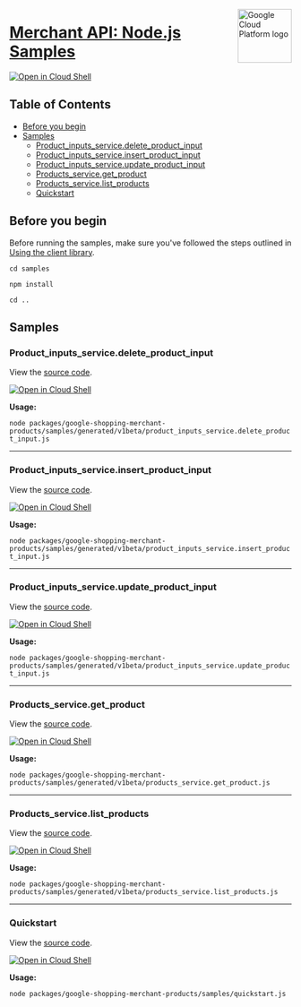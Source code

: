 [//]: # "This README.md file is auto-generated, all changes to this file will be lost."
[//]: # "To regenerate it, use `python -m synthtool`."
<img src="https://avatars2.githubusercontent.com/u/2810941?v=3&s=96" alt="Google Cloud Platform logo" title="Google Cloud Platform" align="right" height="96" width="96"/>

# [Merchant API: Node.js Samples](https://github.com/googleapis/google-cloud-node)

[![Open in Cloud Shell][shell_img]][shell_link]



## Table of Contents

* [Before you begin](#before-you-begin)
* [Samples](#samples)
  * [Product_inputs_service.delete_product_input](#product_inputs_service.delete_product_input)
  * [Product_inputs_service.insert_product_input](#product_inputs_service.insert_product_input)
  * [Product_inputs_service.update_product_input](#product_inputs_service.update_product_input)
  * [Products_service.get_product](#products_service.get_product)
  * [Products_service.list_products](#products_service.list_products)
  * [Quickstart](#quickstart)

## Before you begin

Before running the samples, make sure you've followed the steps outlined in
[Using the client library](https://github.com/googleapis/google-cloud-node#using-the-client-library).

`cd samples`

`npm install`

`cd ..`

## Samples



### Product_inputs_service.delete_product_input

View the [source code](https://github.com/googleapis/google-cloud-node/blob/master/packages/google-shopping-merchant-products/samples/generated/v1beta/product_inputs_service.delete_product_input.js).

[![Open in Cloud Shell][shell_img]](https://console.cloud.google.com/cloudshell/open?git_repo=https://github.com/googleapis/google-cloud-node&page=editor&open_in_editor=packages/google-shopping-merchant-products/samples/generated/v1beta/product_inputs_service.delete_product_input.js,samples/README.md)

__Usage:__


`node packages/google-shopping-merchant-products/samples/generated/v1beta/product_inputs_service.delete_product_input.js`


-----




### Product_inputs_service.insert_product_input

View the [source code](https://github.com/googleapis/google-cloud-node/blob/master/packages/google-shopping-merchant-products/samples/generated/v1beta/product_inputs_service.insert_product_input.js).

[![Open in Cloud Shell][shell_img]](https://console.cloud.google.com/cloudshell/open?git_repo=https://github.com/googleapis/google-cloud-node&page=editor&open_in_editor=packages/google-shopping-merchant-products/samples/generated/v1beta/product_inputs_service.insert_product_input.js,samples/README.md)

__Usage:__


`node packages/google-shopping-merchant-products/samples/generated/v1beta/product_inputs_service.insert_product_input.js`


-----




### Product_inputs_service.update_product_input

View the [source code](https://github.com/googleapis/google-cloud-node/blob/master/packages/google-shopping-merchant-products/samples/generated/v1beta/product_inputs_service.update_product_input.js).

[![Open in Cloud Shell][shell_img]](https://console.cloud.google.com/cloudshell/open?git_repo=https://github.com/googleapis/google-cloud-node&page=editor&open_in_editor=packages/google-shopping-merchant-products/samples/generated/v1beta/product_inputs_service.update_product_input.js,samples/README.md)

__Usage:__


`node packages/google-shopping-merchant-products/samples/generated/v1beta/product_inputs_service.update_product_input.js`


-----




### Products_service.get_product

View the [source code](https://github.com/googleapis/google-cloud-node/blob/master/packages/google-shopping-merchant-products/samples/generated/v1beta/products_service.get_product.js).

[![Open in Cloud Shell][shell_img]](https://console.cloud.google.com/cloudshell/open?git_repo=https://github.com/googleapis/google-cloud-node&page=editor&open_in_editor=packages/google-shopping-merchant-products/samples/generated/v1beta/products_service.get_product.js,samples/README.md)

__Usage:__


`node packages/google-shopping-merchant-products/samples/generated/v1beta/products_service.get_product.js`


-----




### Products_service.list_products

View the [source code](https://github.com/googleapis/google-cloud-node/blob/master/packages/google-shopping-merchant-products/samples/generated/v1beta/products_service.list_products.js).

[![Open in Cloud Shell][shell_img]](https://console.cloud.google.com/cloudshell/open?git_repo=https://github.com/googleapis/google-cloud-node&page=editor&open_in_editor=packages/google-shopping-merchant-products/samples/generated/v1beta/products_service.list_products.js,samples/README.md)

__Usage:__


`node packages/google-shopping-merchant-products/samples/generated/v1beta/products_service.list_products.js`


-----




### Quickstart

View the [source code](https://github.com/googleapis/google-cloud-node/blob/master/packages/google-shopping-merchant-products/samples/quickstart.js).

[![Open in Cloud Shell][shell_img]](https://console.cloud.google.com/cloudshell/open?git_repo=https://github.com/googleapis/google-cloud-node&page=editor&open_in_editor=packages/google-shopping-merchant-products/samples/quickstart.js,samples/README.md)

__Usage:__


`node packages/google-shopping-merchant-products/samples/quickstart.js`






[shell_img]: https://gstatic.com/cloudssh/images/open-btn.png
[shell_link]: https://console.cloud.google.com/cloudshell/open?git_repo=https://github.com/googleapis/google-cloud-node&page=editor&open_in_editor=samples/README.md
[product-docs]: https://developers.google.com/merchant/api
